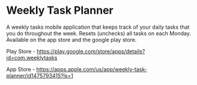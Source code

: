 # Weekly Task Planner
A weekly tasks mobile application that keeps track of your daily
 tasks that you do throughout the week. Resets (unchecks) all tasks on each Monday. Available on the app store and the google play store.

Play Store - https://play.google.com/store/apps/details?id=com.weeklytasks

App Store - https://apps.apple.com/us/app/weekly-task-planner/id1475793415?ls=1
